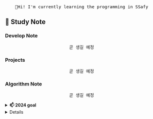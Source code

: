 
<p align="center">
  <samp>
    🌱Hi! I'm currently learning the programming in SSafy<br>
  </samp>
</p>

<h2>📁 Study Note</h2>
<h3>Develop Note</h3>

<p align="center">
  <samp>
    곧 생길 예정
  </samp>
</p>

<h3>Projects</h3>

<p align="center">
  <samp>
    곧 생길 예정
  </samp>
</p> 
<h3>Algorithm Note</h3>

<p align="center">
  <samp>
    곧 생길 예정
  </samp>
</p> 

  





<details>
  <summary><b>📫 2024 goal</b></summary>
  I want to complete more than 3 project in this year.
  <br>And I want to start studying ML 
    Maybe I can
</details>


<details>...
- 🔭 I’m currently working on ...
- 🌱 I’m currently learning ...
- 👯 I’m looking to collaborate on ...
- 🤔 I’m looking for help with ...
- 💬 Ask me about ...
- 📫 How to reach me: ...
- 😄 Pronouns: ...
- ⚡ Fun fact: ...
</details>

